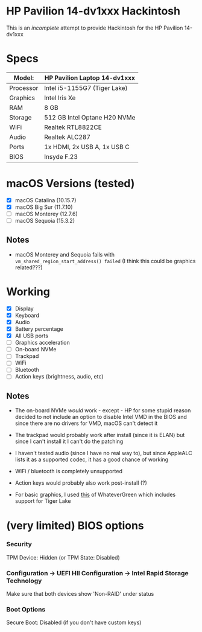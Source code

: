 # HP Pavilion 14-dv1xxx Hackintosh

This is an *incomplete* attempt to provide Hackintosh for the HP Pavilion 14-dv1xxx

# Specs

| Model: | HP Pavilion Laptop 14-dv1xxx |
|---------|------------------------------|
|Processor| Intel i5-1155G7 (Tiger Lake) |
|Graphics| Intel Iris Xe |
|RAM| 8 GB |
|Storage| 512 GB Intel Optane H20 NVMe |
|WiFi| Realtek RTL8822CE |
|Audio| Realtek ALC287 |
|Ports|1x HDMI, 2x USB A, 1x USB C |
|BIOS| Insyde F.23 |

# macOS Versions (tested)

- [X] macOS Catalina (10.15.7)
- [X] macOS Big Sur (11.7.10)
- [ ] macOS Monterey (12.7.6)
- [ ] macOS Sequoia (15.3.2)

## Notes

* macOS Monterey and Sequoia fails with `vm_shared_region_start_address() failed`
  (I think this could be graphics related???)

# Working

- [X] Display
- [X] Keyboard
- [X] Audio
- [X] Battery percentage
- [X] All USB ports
- [ ] Graphics acceleration
- [ ] On-board NVMe
- [ ] Trackpad
- [ ] WiFi
- [ ] Bluetooth
- [ ] Action keys (brightness, audio, etc)

## Notes

* The on-board NVMe *would* work - except - HP for some stupid reason
  decided to not include an option to disable Intel VMD in the BIOS
  and since there are no drivers for VMD, macOS can't detect it

* The trackpad would probably work after install (since it is ELAN)
  but since I can't install it I can't do the patching

* I haven't tested audio (since I have no real way to), but since AppleALC
  lists it as a supported codec, it has a good chance of working

* WiFi / bluetooth is completely unsupported

* Action keys would probably also work post-install (?)

* For basic graphics, I used [this](https://github.com/lshbluesky/WhateverGreen)
  of WhateverGreen which includes support for Tiger Lake

# (very limited) BIOS options

### Security

TPM Device: Hidden (or TPM State: Disabled)

### Configuration -> UEFI HII Configuration -> Intel Rapid Storage Technology

Make sure that both devices show 'Non-RAID' under status

### Boot Options

Secure Boot: Disabled (if you don't have custom keys)
